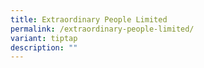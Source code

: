 ```yaml
---
title: Extraordinary People Limited
permalink: /extraordinary-people-limited/
variant: tiptap
description: ""
---
```

